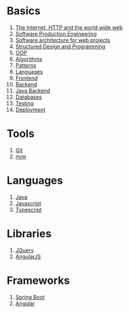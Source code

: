<!--
---
layout: page
title: GPT-notes
subtitle: All you need to be a web developer
---
-->

# Basics
1. [The Internet, HTTP and the world wide web](basics/http.md)
2. [Software Production Engineering](basics/production.md)
3. [Software architecture for web projects](basics/architecture.md)
4. [Structured Design and Programming](basics/programming.md)
5. [OOP](basics/oop.md)
6. [Algorithms](basics/algorithms.md)
7. [Patterns](basics/patterns.md)
8. [Languages](basics/languages.md)
9. [Frontend](basics/frontend.md)
10. [Backend](basics/backend.md)
11. [Java Backend](basics/javabackend.md)
12. [Databases](basics/databases.md)
13. [Testing](basics/testing.md)
14. [Deployment](basics/deployment.md)

# Tools
1. [Git](git/index.md)
2. [nvm](nvm/index.md)

# Languages
1. [Java](java/index.md)
2. [Javascript](javascript/index.md)
3. [Typescript](typescript/index.md)

# Libraries
1. [JQuery](jquery/index.md)
2. [AngularJS](angularjs/index.md)

# Frameworks
1. [Spring Boot](springboot/index.md)
2. [Angular](angular/index.md)


